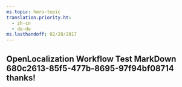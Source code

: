 ```yaml
---
ms.topic: hero-topic
translation.priority.ht: 
  - zh-cn
  - de-de
ms.lasthandoff: 02/28/2017
---
```

## OpenLocalization Workflow Test MarkDown 680c2613-85f5-477b-8695-97f94bf08714 thanks!

